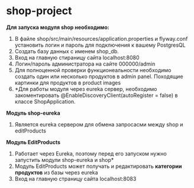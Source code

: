 # shop-project

**Для запуска модуля shop необходимо:**
1. В файле shop/src/main/resources/application.properties и flyway.conf установить логин и пароль для подключения к вашему PostgresQL
2. Создать базу данных с именем shop_db.
3. Вход на главную стираницу сайта localhost:8080
4. Логин/пароль администратора на сайте 000000/admin
5. Для полноценной проверки функционеальности необходимо создать один или несколько продуктов в admin panel. Походящие картинки для продуктов в product images
6. *Для работы модуля через eureka сервер, необходимо закоментировать @EnableDiscoveryClient(autoRegister = false) в классе ShopApplication.

**Модуль shop-eureka**
1. Является eureka сервером для обмена запросасми между shop и editProducts

**Модуль EditProducts**
1. Работает через Eureka, поэтому перед его запуском нужно запустить модули shop-eureka и shop*
2. Модуль EditProducts может получать и редактировать **категории продуктов** из базы через eureka
3. Вход на главную страницу сайта localhost:8083
